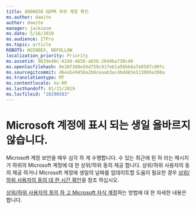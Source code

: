 ```yaml
---
title: 8000038 GDPR 하위 계정 확인
ms.author: daeite
author: daeite
manager: jackiesm
ms.date: 5/16/2018
ms.audience: ITPro
ms.topic: article
ROBOTS: NOINDEX, NOFOLLOW
localization_priority: Priority
ms.assetid: 9039e40c-62d4-4658-ab5b-2649ba738c40
ms.openlocfilehash: 0e38f360e56d750c917e61a56bb8a7e8587c00fc
ms.sourcegitcommit: d6ea5e9458a2b8ceaab3ac4bd483e1130b9a398a
ms.translationtype: MT
ms.contentlocale: ko-KR
ms.lasthandoff: 01/15/2019
ms.locfileid: "28298583"
---
```

# <a name="date-of-birth-displayed-in-your-microsoft-account-is-incorrect"></a>Microsoft 계정에 표시 되는 생일 올바르지 않습니다.

Microsoft 계정 보안을 매우 심각 하 게 수행합니다. 수 있는 최근에 된 하 라는 메시지가 하위의 Microsoft 계정에 대 한 상위/하위 동의 제공 합니다. 상위/하위 사용자의 동의 제공 하거나 Microsoft 계정에 생일의 날짜를 업데이트할 도움이 필요한 경우 [상위/하위 사용자의 동의 대 한 시간 확인](https://go.microsoft.com/fwlink/p/?linkid=874364)을 참조 하십시오.
  
[상위/하위 사용자의 동의 하 고 Microsoft 자식 계정](https://go.microsoft.com/fwlink/p/?linkid=874365)하는 방법에 대 한 자세한 내용은 합니다.
  

